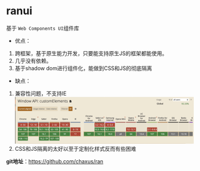 # ranui 

基于 `Web Components UI`组件库

- 优点：

1. 跨框架，基于原生能力开发，只要能支持原生JS的框架都能使用。
2. 几乎没有依赖。
3. 基于shadow dom进行组件化，能做到CSS和JS的彻底隔离

- 缺点：

1. 兼容性问题，不支持IE
![](../assets/ranui/customElements.png)
2. CSS和JS隔离的太好以至于定制化样式反而有些困难

**git地址**：https://github.com/chaxus/ran
